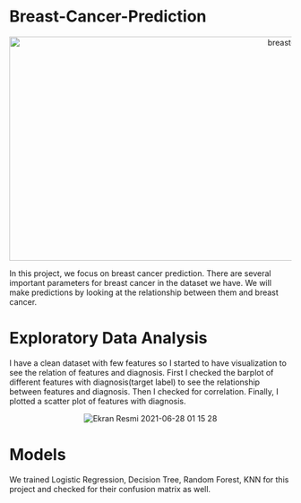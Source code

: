 # Breast-Cancer-Prediction

<p align="center"> 
   <p align="center"> 
   <img width="1000" height="400" alt="breast-cancer" src="https://user-images.githubusercontent.com/87663976/143589879-c6f2aa4a-833d-4fca-bada-92dab6fd3ce6.jpg">
</p>

In this project, we focus on breast cancer prediction. There are several important parameters for breast cancer in the dataset we have. We will make predictions by looking at the relationship between them and breast cancer.


# Exploratory Data Analysis

I have a clean dataset with few features so I started to have visualization to see the relation of features and diagnosis. First I checked the barplot of different features with diagnosis(target label) to see the relationship between features and diagnosis. Then I checked for correlation. Finally, I plotted a scatter plot of features with diagnosis.

<p align="center"> 
   <img alt="Ekran Resmi 2021-06-28 01 15 28" src="https://user-images.githubusercontent.com/87663976/143591271-92e92feb-c0ee-402c-9c94-2030084b6f24.png">
</p>

# Models 
We trained Logistic Regression, Decision Tree, Random Forest, KNN for this project and checked for their confusion matrix as well.


